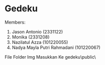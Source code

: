 # Gedeku
Members:
1. Jason Antonio (2331122)
2. Monika (2331208)
3. Nazilatul Azza (101220055)
4. Nadya Mayla Putri Rahmadani (101220067)

File Folder Img Masukkan Ke gedeku\public\

